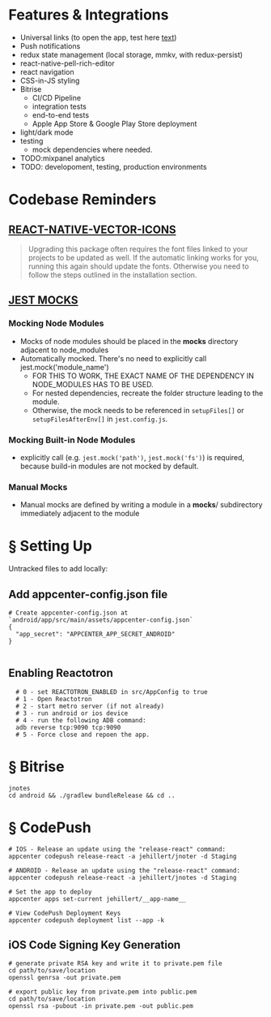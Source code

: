 # Features & Integrations
- Universal links (to open the app, test here [text](https://))
- Push notifications
- redux state management (local storage, mmkv, with redux-persist)
- react-native-pell-rich-editor
- react navigation
- CSS-in-JS styling
- Bitrise
  - CI/CD Pipeline
  - integration tests
  - end-to-end tests
  - Apple App Store & Google Play Store deployment
- light/dark mode
- testing
  - mock dependencies where needed.
- TODO:mixpanel analytics
- TODO: developoment, testing, production environments

# Codebase Reminders

## [REACT-NATIVE-VECTOR-ICONS](https://github.com/oblador/react-native-vector-icons#upgrading)
> Upgrading this package often requires the font files linked to your projects to be updated as well. If the automatic linking works for you, running this again should update the fonts. Otherwise you need to follow the steps outlined in the installation section.

## [JEST MOCKS](https://jestjs.io/docs/manual-mocks)

### Mocking Node Modules
- Mocks of node modules should be placed in the __mocks__ directory adjacent to node_modules
- Automatically mocked. There's no need to explicitly call jest.mock('module_name')
  - FOR THIS TO WORK, THE EXACT NAME OF THE DEPENDENCY IN NODE_MODULES HAS TO BE USED.
  - For nested dependencies, recreate the folder structure leading to the module.
  - Otherwise, the mock needs to be referenced in `setupFiles[]` or `setupFilesAfterEnv[]` in `jest.config.js`.

### Mocking Built-in Node Modules
- explicitly call (e.g. `jest.mock('path')`, `jest.mock('fs')`) is required, because build-in modules are not mocked by default.

###  Manual Mocks
- Manual mocks are defined by writing a module in a __mocks__/ subdirectory immediately adjacent to the module

# § Setting Up
Untracked files to add locally:

## Add appcenter-config.json file
```shell
# Create appcenter-config.json at `android/app/src/main/assets/appcenter-config.json`
{
  "app_secret": "APPCENTER_APP_SECRET_ANDROID"
}


```

## Enabling Reactotron
```shell
  # 0 - set REACTOTRON_ENABLED in src/AppConfig to true
  # 1 - Open Reactotron
  # 2 - start metro server (if not already)
  # 3 - run android or ios device
  # 4 - run the following ADB command:
  adb reverse tcp:9090 tcp:9090
  # 5 - Force close and repoen the app.
```

# § Bitrise
```shell
jnotes
cd android && ./gradlew bundleRelease && cd ..
```

# § CodePush

```shell
# IOS - Release an update using the "release-react" command:
appcenter codepush release-react -a jehillert/jnoter -d Staging

```
```shell
# ANDROID - Release an update using the "release-react" command:
appcenter codepush release-react -a jehillert/jnotes -d Staging
```
```shell
# Set the app to deploy
appcenter apps set-current jehillert/__app-name__
```

```shell
# View CodePush Deployment Keys
appcenter codepush deployment list --app -k
```

## iOS Code Signing Key Generation
```shell
# generate private RSA key and write it to private.pem file
cd path/to/save/location
openssl genrsa -out private.pem
```

```shell
# export public key from private.pem into public.pem
cd path/to/save/location
openssl rsa -pubout -in private.pem -out public.pem
```

